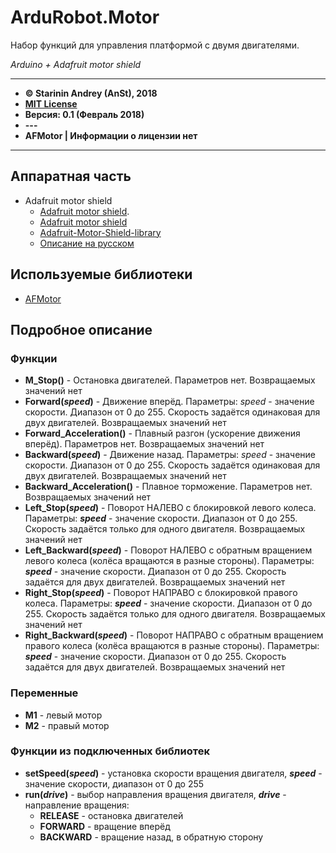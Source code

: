 # ArduRobot.Motor

Набор функций для управления платформой с двумя двигателями.

*Arduino + Adafruit motor shield*

***

*  **&copy; Starinin Andrey (AnSt), 2018**
*  **[MIT License](LICENSE)**
*  **Версия: 0.1 (Февраль 2018)**
*  **---**
*  **AFMotor | Информации о лицензии нет**

***

## Аппаратная часть
* Adafruit motor shield
	+ [Adafruit motor shield](https://www.adafruit.com/product/81#Learn).
	+ [Adafruit motor shield](https://learn.adafruit.com/adafruit-motor-shield)
	+ [Adafruit-Motor-Shield-library](https://github.com/adafruit/Adafruit-Motor-Shield-library)
	+ [Описание на русском](http://zelectro.cc/Adafruit_motor_shield)

## Используемые библиотеки
* [AFMotor](Library/AFMotor.zip)

## Подробное описание
### Функции
* **M_Stop()** - Остановка двигателей. Параметров нет. Возвращаемых значений нет
* **Forward(*speed*)** - Движение вперёд. Параметры: *speed* - значение скорости. Диапазон от 0 до 255. Скорость задаётся одинаковая для двух двигателей. Возвращаемых значений нет
* **Forward_Acceleration()** - Плавный разгон (ускорение движения вперёд). Параметров нет. Возвращаемых значений нет
* **Backward(*speed*)** - Движение назад. Параметры: *speed* - значение скорости. Диапазон от 0 до 255. Скорость задаётся одинаковая для двух двигателей. Возвращаемых значений нет
* **Backward_Acceleration()** - Плавное торможение. Параметров нет. Возвращаемых значений нет
* **Left_Stop(*speed*)** - Поворот НАЛЕВО с блокировкой левого колеса. Параметры: ***speed*** - значение скорости. Диапазон от 0 до 255. Скорость задаётся только для одного двигателя. Возвращаемых значений нет
* **Left_Backward(*speed*)** - Поворот НАЛЕВО с обратным вращением левого колеса (колёса вращаются в разные стороны). Параметры: ***speed*** - значение скорости. Диапазон от 0 до 255. Скорость задаётся для двух двигателей. Возвращаемых значений нет
* **Right_Stop(*speed*)** - Поворот НАПРАВО с блокировкой правого колеса. Параметры: ***speed*** - значение скорости. Диапазон от 0 до 255. Скорость задаётся только для одного двигателя. Возвращаемых значений нет
* **Right_Backward(*speed*)** - Поворот НАПРАВО с обратным вращением правого колеса (колёса вращаются в разные стороны). Параметры: ***speed*** - значение скорости. Диапазон от 0 до 255. Скорость задаётся для двух двигателей. Возвращаемых значений нет

### Переменные
* **M1** - левый мотор
* **M2** - правый мотор

### Функции из подключенных библиотек
* **setSpeed(*speed*)** - установка скорости вращения двигателя, ***speed*** - значение скорости, диапазон от 0 до 255
* **run(*drive*)** - выбор направления вращения двигателя, ***drive*** - направление вращения:
  + **RELEASE** - остановка двигателей
  + **FORWARD** - вращение вперёд
  + **BACKWARD** - вращение назад, в обратную сторону